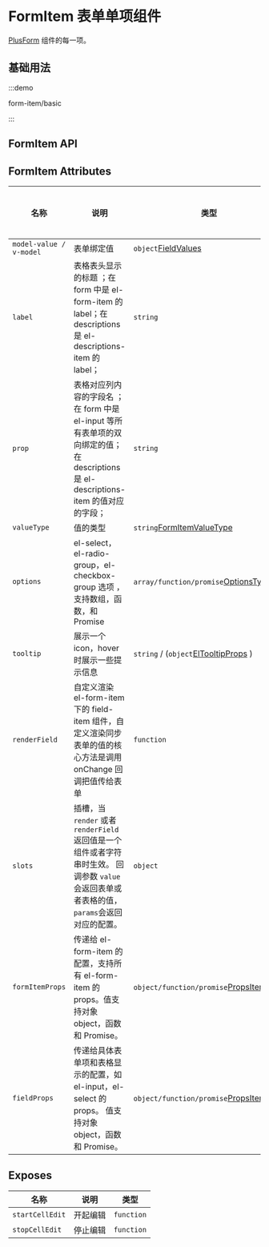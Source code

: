 # FormItem 表单单项组件

[PlusForm](/components/form.html) 组件的每一项。

## 基础用法

:::demo

form-item/basic

:::

## FormItem API

## FormItem Attributes

| 名称                    | 说明                                                                                                                                       | 类型                                                                                                                             | 默认值 | 是否必须 |
| ----------------------- | ------------------------------------------------------------------------------------------------------------------------------------------ | -------------------------------------------------------------------------------------------------------------------------------- | ------ | -------- |
| `model-value / v-model` | 表单绑定值                                                                                                                                 | `object`[FieldValues](/components/type.html#fieldvalues)                                                                         |        | 否       |
| `label`                 | 表格表头显示的标题 ；在 form 中是 el-form-item 的 label；在 descriptions 是 el-descriptions-item 的 label；                                | `string`                                                                                                                         |        | 是       |
| `prop`                  | 表格对应列内容的字段名 ；在 form 中是 el-input 等所有表单项的双向绑定的值；在 descriptions 是 el-descriptions-item 的值对应的字段；        | `string`                                                                                                                         |        | 是       |
| `valueType`             | 值的类型                                                                                                                                   | `string`[FormItemValueType](/components/type.html#formitemvaluetype)                                                             |        | 否       |
| `options`               | el-select，el-radio-group，el-checkbox-group 选项 ，支持数组，函数，和 Promise                                                             | `array/function/promise`[OptionsType](/components/type.html#optionstype)                                                         |        | 否       |
| `tooltip`               | 展示一个 icon，hover 时展示一些提示信息                                                                                                    | `string` / (`object`[ElTooltipProps](https://element-plus.org/zh-CN/component/tooltip.html#attributes) )                         |        | 否       |
| `renderField`           | 自定义渲染 el-form-item 下的 field-item 组件，自定义渲染同步表单的值的核心方法是调用 onChange 回调把值传给表单                             | `function` <docs-tip content='(value:any,onChange: (value: any) => void,props: any, ) => VNode / Component / string'></docs-tip> |        | 否       |
| `slots`                 | 插槽，当 `render` 或者 `renderField` 返回值是一个组件或者字符串时生效。 回调参数 `value`会返回表单或者表格的值，`params`会返回对应的配置。 | `object` <docs-tip content='{ [index: string]: (value: any, params: any) => any }'></docs-tip>                                   |        | 否       |
| `formItemProps`         | 传递给 el-form-item 的配置，支持所有 el-form-item 的 props。值支持对象 object，函数和 Promise。                                            | `object/function/promise`[PropsItemType](/components/type.html#propsitemtype)                                                    |        | 否       |
| `fieldProps`            | 传递给具体表单项和表格显示的配置，如 el-input，el-select 的 props。 值支持对象 object，函数和 Promise。                                    | `object/function/promise`[PropsItemType](/components/type.html#propsitemtype)                                                    |        | 否       |

## Exposes

| 名称            | 说明     | 类型                                                  |
| --------------- | -------- | ----------------------------------------------------- |
| `startCellEdit` | 开起编辑 | `function` <docs-tip content='() => void'></docs-tip> |
| `stopCellEdit`  | 停止编辑 | `function` <docs-tip content='() => void'></docs-tip> |
